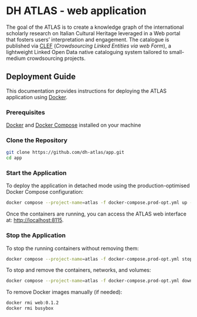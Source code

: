 # DH ATLAS - web application

The goal of the ATLAS is to create a knowledge graph of the international scholarly research on Italian Cultural Heritage leveraged in a Web portal that fosters users’ interpretation and engagement.
The catalogue is published via [CLEF](https://polifonia-project.github.io/clef/) (*Crowdsourcing Linked Entities via web Form*), a lightweight Linked Open Data native cataloguing system tailored to small-medium crowdsourcing projects.

## Deployment Guide
This documentation provides instructions for deploying the ATLAS application using [Docker](https://www.docker.com/).

### Prerequisites
[Docker](https://www.docker.com/get-started) and [Docker Compose](https://docs.docker.com/compose/) installed on your machine

### Clone the Repository
```bash
git clone https://github.com/dh-atlas/app.git
cd app
```

### Start the Application
To deploy the application in detached mode using the production-optimised Docker Compose configuration:
```bash
docker compose --project-name=atlas -f docker-compose.prod-opt.yml up -d
```
Once the containers are running, you can access the ATLAS web interface at: [http://localhost:8115](http://localhost:8115).

### Stop the Application
To stop the running containers without removing them:
```bash
docker compose --project-name=atlas -f docker-compose.prod-opt.yml stop
```
To stop and remove the containers, networks, and volumes:
```bash
docker compose --project-name=atlas -f docker-compose.prod-opt.yml down
```
To remove Docker images manually (if needed):
```bash
docker rmi web:0.1.2
docker rmi busybox
```



